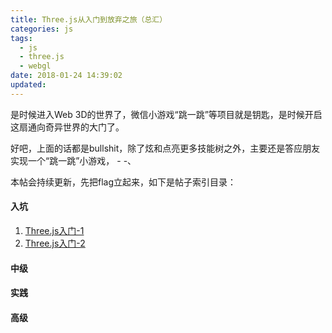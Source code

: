```yaml
---
title: Three.js从入门到放弃之旅（总汇）
categories: js
tags:
  - js
  - three.js
  - webgl
date: 2018-01-24 14:39:02
updated:
---
```


是时候进入Web 3D的世界了，微信小游戏“跳一跳”等项目就是钥匙，是时候开启这扇通向奇异世界的大门了。

好吧，上面的话都是bullshit，除了炫和点亮更多技能树之外，主要还是答应朋友实现一个“跳一跳”小游戏， - -、

本帖会持续更新，先把flag立起来，如下是帖子索引目录：
#### 入坑
1. [Three.js入门-1](/2018/01/24/threejs1/)
2. [Three.js入门-2](/2018/01/25/threejs2/)

#### 中级


#### 实践


#### 高级